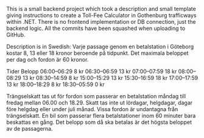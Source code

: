 This is a small backend project which took a description and small template giving instructions to create a Toll-Fee Calculator in Gothenburg trafficways within .NET. There is no frontend implementation or DB connection, just the backend logic. All the commits have been squashed when uploading to GitHub. 

Description is in Swedish:
Varje passage genom en betalstation i Göteborg kostar 8, 13 eller 18 kronor beroende på tidpunkt. Det maximala beloppet per dag och fordon är 60 kronor.

Tider                   Belopp
06:00–06:29     8 kr
06:30–06:59     13 kr
07:00–07:59     18 kr
08:00–08:29     13 kr
08:30–14:59     8 kr
15:00–15:29     13 kr
15:30–16:59     18 kr
17:00–17:59     13 kr
18:00–18:29     8 kr
18:30–05:59     0 kr

Trängselskatt tas ut för fordon som passerar en betalstation måndag till fredag mellan 06.00 och 18.29. Skatt tas inte ut lördagar, helgdagar, dagar före helgdag eller under juli månad. Vissa fordon är undantagna från trängselskatt. En bil som passerar flera betalstationer inom 60 minuter bara beskattas en gång. Det belopp som då ska betalas är det högsta beloppet av de passagerna.
